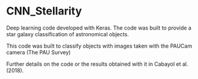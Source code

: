 # CNN_Stellarity
Deep learning code developed with Keras. The code was built to provide a star galaxy classification  of astronomical objects.

This code was built to classify objects with images taken with the PAUCam camera (The PAU Survey)

Further details on the code or the results obtained with it in Cabayol et al. (2018).
